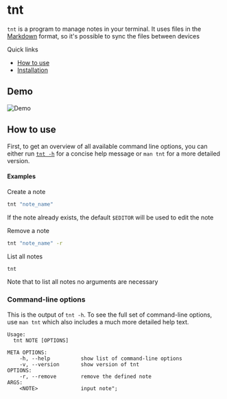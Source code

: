 # tnt

`tnt` is a program to manage notes in your terminal. It uses files in the
[Markdown](https://en.wikipedia.org/wiki/Markdown) format, so it's possible
to sync the files between devices

Quick links

- [How to use](#how-to-use)
- [Installation](INSTALL.md)

## Demo

![Demo](docs/screenshot.svg)

## How to use

First, to get an overview of all available command line options, you can either run
[`tnt -h`](#command-line-options) for a concise help message or `man tnt` for a more detailed
version.

#### Examples

Create a note

```bash
tnt "note_name"
```

If the note already exists, the default `$EDITOR` will be used to edit the note

Remove a note

```bash
tnt "note_name" -r
```

List all notes

```bash
tnt
```

Note that to list all notes no arguments are necessary

### Command-line options

This is the output of `tnt -h`. To see the full set of command-line options, use `man tnt` which
also includes a much more detailed help text.

```
Usage: 
  tnt NOTE [OPTIONS]

META OPTIONS:
    -h, --help          show list of command-line options
    -v, --version       show version of tnt
OPTIONS:
    -r, --remove        remove the defined note
ARGS:
    <NOTE>              input note";
```
